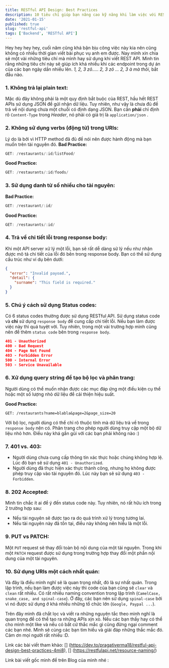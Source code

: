 ```yaml
---
title: RESTful API Design: Best Practices
description: 10 tiêu chí giúp bạn nâng cao kỹ năng khi làm việc với RESTful API
date: '2021-01-15'
published: true
slug: 'restful-api'
tags: ['Backend', 'RESTful API']
---
```


Hey hey hey hey, cuối năm cũng khá bận bịu công việc này kia nên cũng không có nhiều thời gian viết bài phục vụ anh em được. Nay mình xin chia sẻ một vài những tiêu chí mà mình hay sử dụng khi viết REST API. Mình tin rằng những tiêu chí này sẽ giúp ích khá nhiều khi các endpoint trong dự án của các bạn ngày dần nhiều lên. *1, 2, 3 zô..... 2, 3 zô ... 2, 3 à mà thôi*, bắt đầu nào.
### 1. Không trả lại plain text:
Mặc dù đây không phải là một quy định bắt buộc của REST, hầu hết REST APIs sử dụng JSON để gửi nhận dữ liệu. Tuy nhiên, như vậy là chưa đủ để trả về nội dung chưa một chuỗi có định dạng JSON. Bạn cần **phải** chỉ định rõ `Content-Type` trong *Header*, nó phải có giá trị là `application/json` .
### 2. Không sử dụng verbs (động từ) trong URIs:
Lý do là bởi vì HTTP method đã đủ để nói nên được hành động mà bạn muốn trên tài nguyên đó.
**Bad Practice:**
```go
GET: /restaurants/:id/listFood/
```
**Good Practice:**
```go
GET: /restaurants/:id/foods/
```
### 3. Sử dụng danh từ số nhiều cho tài nguyên:
**Bad Practice:**
```go
GET: /restaurant/:id/
```
**Good Practice:**
```go
GET: /restaurants/:id/
```
### 4. Trả về chi tiết lỗi trong response body:
Khi một API server xử lý một lỗi, bạn sẽ rất dễ dàng sử lý nếu như nhận được mô tả chi tiết của lỗi đó bên trong response body. Bạn có thể sử dụng cấu trúc như ví dụ bên dưới:
```json
{
  "error": "Invalid payoad.",
  "detail": {
    "surname": "This field is required."
  }
}
```
### 5. Chú ý cách sử dụng Status codes:
Có 6 status codes thường được sử dụng RESTful API. Sử dụng status code và **chỉ** sử dụng `response body` để cung cấp chi tiết lỗi. Nếu bạn làm được việc này thì quá tuyệt vời. Tuy nhiên, trong một vài trường hợp mình cũng nên để thêm `status code` bên trong `response body`.
```json
401 - Unauthorized
400 - Bad Request
404 - Page Not Found
403 - Forbidden Error
500 - Internal Error
503 - Service Unavailable
```
### 6. Xử dụng query string để tạo bộ lọc và phân trang:
Người dùng có thể muốn nhận được các mục đáp ứng một điều kiện cụ thể hoặc một số lượng nhỏ dữ liệu để cải thiện hiệu suất.

**Good Practice:**
```
GET: /restaurants?name=blabla&page=2&page_size=20
```
Với bộ lọc, người dùng có thể chỉ rõ thuộc tính mà dữ liệu trả về trong `response body` nên có.
Phân trang cho phép người dùng truy cập một bộ dữ liệu nhỏ hơn. Điều này khá gần gũi với các bạn phải không nào :)
### 7. 401 vs. 403:
* Người dùng chưa cung cấp thông tin xác thực hoặc chúng không hợp lệ. Lúc đó bạn sẽ sử dụng `401 - Unauthorized`.
* Người dùng đã thực hiện xác thực thành công, nhưng họ không được phép truy cập vào tài nguyên đó. Lúc này bạn sẽ sử dụng `403 - Forbidden`.

### 8. 202 Accepted:
Mình tin chắc ít ai để ý đến status code này. Tuy nhiên, nó rất hữu ích trong 2 trường hợp sau:
* Nếu tài nguyên sẽ được tạo ra do quá trình xử lý trong tương lai.
* Nếu tài nguyên này đã tồn tại, điều này không nên hiểu là một lỗi.
### 9. PUT vs PATCH:
Một `PUT` request sẽ thay đổi toàn bộ nội dung của một tài nguyên. Trong khi một `PATCH` request được sử dụng trong trường hợp thay đổi một phần nội dung của một tài nguyên.
### 10. Sử dụng URIs một cách nhất quán:
Và đây là điều mình nghĩ sẽ là quan trọng nhất, đó là sự nhất quán. Trong lập trình, nếu bạn làm được việc này thì code của bạn cũng sẽ `clear` và `clean` rất nhiều. Có rất nhiều naming convention trong lập trình (`CamelCase, snake_case, and spinal-case`). Ở đây, các bạn nên sử dụng `spinal-case`  bởi vì nó được sử dụng ở khá nhiều những tổ chức lớn (`Google, Paypal ...`).

Trên đây mình đã chắt lọc và viết ra những nguyên tắc theo mình nghĩ là quan trọng để có thể tạo ra những APIs xịn xò. Nếu các bạn thấy hay có thể cho mình một like và nếu có bất cứ thắc mắc gì cũng đừng ngại comment các bạn nhé. Mình sẽ cùng các bạn tìm hiểu và giải đáp những thắc mắc đó. Cảm ơn mọi người rất nhiều :D.

Link các bài viết tham khảo: [] (https://dev.to/pragativerma18/restful-api-design-best-practices-4mi8), [] (https://restfulapi.net/resource-naming/)

Link bài viết gốc mình để trên Blog của mình nhé :


